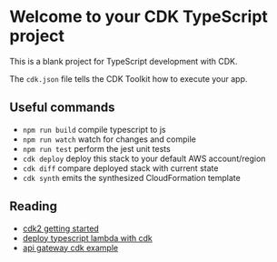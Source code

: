 # Welcome to your CDK TypeScript project

This is a blank project for TypeScript development with CDK.

The `cdk.json` file tells the CDK Toolkit how to execute your app.

## Useful commands

* `npm run build`   compile typescript to js
* `npm run watch`   watch for changes and compile
* `npm run test`    perform the jest unit tests
* `cdk deploy`      deploy this stack to your default AWS account/region
* `cdk diff`        compare deployed stack with current state
* `cdk synth`       emits the synthesized CloudFormation template

## Reading

* [cdk2 getting started](https://docs.aws.amazon.com/cdk/v2/guide/getting_started.html)
* [deploy typescript lambda with cdk](https://engineering.dunelm.com/deploying-typescript-lambdas-to-aws-with-the-cdk-ffa5519c16c5)
* [api gateway cdk example](https://bobbyhadz.com/blog/aws-cdk-api-gateway-example)
